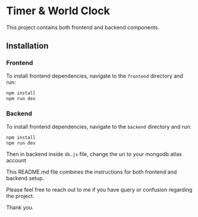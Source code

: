 # Timer & World Clock

This project contains both frontend and backend components. 

## Installation

### Frontend

To install frontend dependencies, navigate to the `frontend` directory and run:

```bash
npm install
npm run dev
```

### Backend

To install frontend dependencies, navigate to the `backend` directory and run:

```bash
npm install
npm run dev
```

Then in backend inside `db.js` file, change the uri to your mongodb atlas account 




This README.md file combines the instructions for both frontend and backend setup.

Please feel free to reach out to me if you have query or confusion regarding the project.

Thank you.


